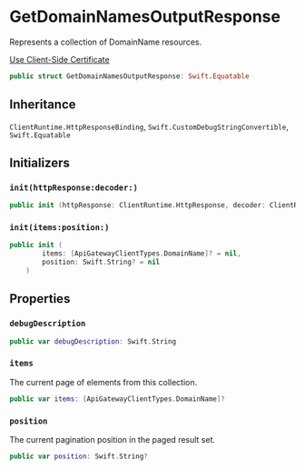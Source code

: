 # GetDomainNamesOutputResponse

Represents a collection of DomainName resources.

<div class="seeAlso">
<a href="https:​//docs.aws.amazon.com/apigateway/latest/developerguide/how-to-custom-domains.html">Use Client-Side Certificate
</div>

``` swift
public struct GetDomainNamesOutputResponse: Swift.Equatable 
```

## Inheritance

`ClientRuntime.HttpResponseBinding`, `Swift.CustomDebugStringConvertible`, `Swift.Equatable`

## Initializers

### `init(httpResponse:decoder:)`

``` swift
public init (httpResponse: ClientRuntime.HttpResponse, decoder: ClientRuntime.ResponseDecoder? = nil) throws 
```

### `init(items:position:)`

``` swift
public init (
        items: [ApiGatewayClientTypes.DomainName]? = nil,
        position: Swift.String? = nil
    )
```

## Properties

### `debugDescription`

``` swift
public var debugDescription: Swift.String 
```

### `items`

The current page of elements from this collection.

``` swift
public var items: [ApiGatewayClientTypes.DomainName]?
```

### `position`

The current pagination position in the paged result set.

``` swift
public var position: Swift.String?
```
